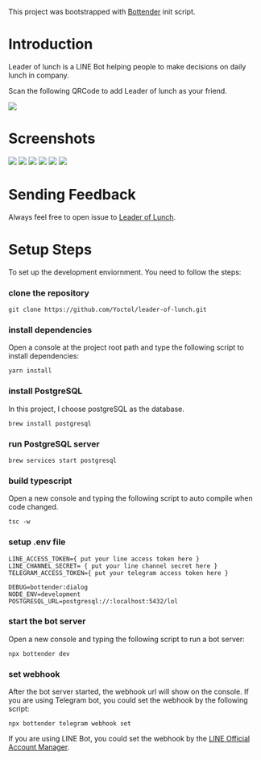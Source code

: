 This project was bootstrapped with
[Bottender](https://github.com/Yoctol/bottender) init script.

# Introduction
Leader of lunch is a LINE Bot helping people to make decisions on daily lunch in company.

Scan the following QRCode to add Leader of lunch as your friend.

![](images/qrcode.png)

# Screenshots

![](images/greeting.png)
![](images/readme.png)
![](images/restaurants.png)
![](images/meeting.png)
![](images/vote.png)
![](images/result.png)

# Sending Feedback

Always feel free to open issue to
[Leader of Lunch](https://github.com/Yoctol/leader-of-lunch/issues).

# Setup Steps

To set up the development enviornment. You need to follow the steps:

### clone the repository

```
git clone https://github.com/Yoctol/leader-of-lunch.git
```

### install dependencies

Open a console at the project root path and type the following script to install dependencies:

```
yarn install
```

### install PostgreSQL
In this project, I choose postgreSQL as the database.

```
brew install postgresql
```

### run PostgreSQL server

```
brew services start postgresql
```

### build typescript

Open a new console and typing the following script to auto compile when code changed.

```
tsc -w
```

### setup .env file

```
LINE_ACCESS_TOKEN={ put your line access token here }
LINE_CHANNEL_SECRET= { put your line channel secret here }
TELEGRAM_ACCESS_TOKEN={ put your telegram access token here }

DEBUG=bottender:dialog
NODE_ENV=development
POSTGRESQL_URL=postgresql://:localhost:5432/lol
```

### start the bot server

Open a new console and typing the following script to run a bot server:

```
npx bottender dev
```

### set webhook

After the bot server started, the webhook url will show on the console.
If you are using Telegram bot, you could set the webhook by the following script:

```
npx bottender telegram webhook set
```

If you are using LINE Bot, you could set the webhook by the [LINE Official Account Manager](https://manager.line.biz/).